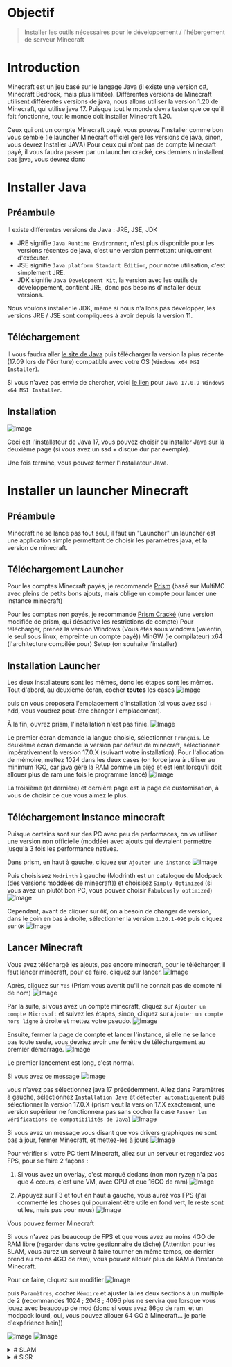 # Objectif
> Installer les outils nécessaires pour le développement / l'hébergement de serveur Minecraft

# Introduction
Minecraft est un jeu basé sur le langage Java (il existe une version c#, Minecraft Bedrock, mais plus limitée).
Différentes versions de Minecraft utilisent différentes versions de java, nous allons utiliser la version 1.20 de Minecraft, qui utilise java 17.
Puisque tout le monde devra tester que ce qu'il fait fonctionne, tout le monde doit installer Minecraft 1.20.

Ceux qui ont un compte Minecraft payé, vous pouvez l'installer comme bon vous semble (le launcher Minecraft officiel gère les versions de java, sinon, vous devrez Installer JAVA) 
Pour ceux qui n'ont pas de compte Minecraft payé, il vous faudra passer par un launcher cracké, ces derniers n'installent pas java, vous devrez donc 

# Installer Java
## Préambule
Il existe différentes versions de Java : JRE, JSE, JDK
- JRE signifie `Java Runtime Environment`, n'est plus disponible pour les versions récentes de java, c'est une version permettant uniquement d'exécuter.
- JSE signifie `Java platform Standart Edition`, pour notre utilisation, c'est simplement JRE.
- JDK signifie `Java Development Kit`, la version avec les outils de développement, contient JRE, donc pas besoins d'installer deux versions.

Nous voulons installer le JDK, même si nous n'allons pas développer, les versions JRE / JSE sont compliquées à avoir depuis la version 11.

## Téléchargement
Il vous faudra aller [le site de Java](https://www.oracle.com/java/technologies/javase/jdk17-archive-downloads.html) puis télécharger la version la plus récente (17.09 lors de l'écriture) compatible avec votre OS (`Windows x64 MSI Installer`).

Si vous n'avez pas envie de chercher, voici [le lien](https://download.oracle.com/java/17/archive/jdk-17.0.9_windows-x64_bin.msi) pour `Java 17.0.9 Windows x64 MSI Installer`.

## Installation
![Image](/Images/Pasted_image_20231031142921.png)

Ceci est l'installateur de Java 17, vous pouvez choisir ou installer Java sur la deuxième page (si vous avez un ssd + disque dur par exemple). 

Une fois terminé, vous pouvez fermer l'installateur Java.

# Installer un launcher Minecraft 
## Préambule
Minecraft ne se lance pas tout seul, il faut un "Launcher" un launcher est une application simple permettant de choisir les paramètres java, et la version de minecraft.

## Téléchargement Launcher
Pour les comptes Minecraft payés, je recommande [Prism](https://prismlauncher.org/download/) (basé sur MultiMC avec pleins de petits bons ajouts, **mais** oblige un compte pour lancer une instance minecraft)

Pour les comptes non payés, je recommande [Prism Cracké](https://github.com/Diegiwg/PrismLauncher-Cracked/releases/tag/7.1) (une version modifiée de prism, qui désactive les restrictions de compte) 
Pour télécharger, prenez la version Windows (Vous êtes sous windows (valentin, le seul sous linux, empreinte un compte payé)) MinGW (le compilateur) x64 (l'architecture compilée pour) Setup (on souhaite l'installer)

## Installation Launcher
Les deux installateurs sont les mêmes, donc les étapes sont les mêmes.
Tout d'abord, au deuxième écran, cocher **toutes** les cases
![Image](/Images/Pasted_image_20231031144938.png)

puis on vous proposera l'emplacement d'installation (si vous avez ssd + hdd, vous voudrez peut-être changer l'emplacement).

À la fin, ouvrez prism, l'installation n'est pas finie.
![Image](/Images/Pasted_image_20231031145110.png)

Le premier écran demande la langue choisie, sélectionner `Français`.
Le deuxième écran demande la version par défaut de minecraft, sélectionnez impérativement la version 17.0.X (suivant votre installation).
Pour l'allocation de mémoire, mettez 1024 dans les deux cases (on force java à utiliser au minimum 1GO, car java gère la RAM comme un pied et est lent lorsqu'il doit allouer plus de ram une fois le programme lancé)
![Image](/Images/Pasted_image_20231031145519.png)

La troisième (et dernière) et dernière page est la page de customisation, à vous de choisir ce que vous aimez le plus.

## Téléchargement Instance minecraft
Puisque certains sont sur des PC avec peu de performaces, on va utiliser une version non officielle (moddée) avec ajouts qui devraient permettre jusqu'à 3 fois les performance natives.

Dans prism, en haut à gauche, cliquez sur `Ajouter une instance`
![Image](/Images/Pasted_image_20231031145913.png)

Puis choisissez `Modrinth` à gauche (Modrinth est un catalogue de Modpack (des versions moddées de minecraft)) et choisisez `Simply Optimized` (si vous avez un plutôt bon PC, vous pouvez choisir `Fabulously optimized`)
![Image](/Images/Pasted_image_20231031150107.png)

Cependant, avant de cliquer sur `OK`, on a besoin de changer de version, dans le coin en bas à droite, sélectionner la version `1.20.1-096` puis cliquez sur `OK`
![Image](/Images/Pasted_image_20231031150204.png)

## Lancer Minecraft
Vous avez téléchargé les ajouts, pas encore minecraft, pour le télécharger, il faut lancer minecraft, pour ce faire, cliquez sur lancer.
![Image](/Images/Pasted_image_20231031150514.png)

Après, cliquez sur `Yes` (Prism vous avertit qu'il ne connait pas de compte ni de nom)
![Image](/Images/Pasted_image_20231031150729.png)

Par la suite, si vous avez un compte minecraft, cliquez sur `Ajouter un compte Microsoft` et suivez les étapes, sinon, cliquez sur `Ajouter un compte hors ligne` à droite et mettez votre pseudo.
![Image](/Images/Pasted_image_20231031150841.png)

Ensuite, fermer la page de compte et lancer l'instance, si elle ne se lance pas toute seule, vous devriez avoir une fenêtre de téléchargement au premier démarrage.
![Image](/Images/Pasted_image_20231031151023.png)

Le premier lancement est long, c'est normal.

Si vous avez ce message 
![Image](/Images/Pasted_image_20231031154108.png)

vous n'avez pas sélectionnez java 17 précédemment. Allez dans Paramètres à gauche, sélectionnez `Installation Java` et `détecter automatiquement` puis sélectionner la version 17.0.X (prism veut la version 17.X exactement, une version supérieur ne fonctionnera pas sans cocher la case `Passer les vérifications de compatibilités de Java`)
![Image](/Images/Pasted_image_20231031154327.png)


Si vous avez un message vous disant que vos drivers graphiques ne sont pas à jour, fermer Minecraft, et mettez-les à jours
![Image](/Images/Pasted_image_20231031151445.png)

Pour vérifier si votre PC tient Minecraft, allez sur un serveur et regardez vos FPS, pour se faire 2 façons : 
1. Si vous avez un overlay, c'est marqué dedans (non mon ryzen n'a pas que 4 cœurs, c'est une VM, avec GPU et que 16GO de ram)
	![Image](/Images/Pasted_image_20231031152230.png)
	
1. Appuyez sur F3 et tout en haut à gauche, vous aurez vos FPS (j'ai commenté les choses qui pourraient être utile en fond vert, le reste sont utiles, mais pas pour nous)
	![Image](/Images/Pasted_image_20231031153156.png)
	
Vous pouvez fermer Minecraft

Si vous n'avez pas beaucoup de FPS et que vous avez au moins 4GO de RAM libre (regarder dans votre gestionnaire de tâche) (Attention pour les SLAM, vous aurez un serveur à faire tourner en même temps, ce dernier prend au moins 4GO de ram), vous pouvez allouer plus de RAM à l'instance Minecraft.

Pour ce faire, cliquez sur modifier
![Image](/Images/Pasted_image_20231031154646.png)

puis `Paramètres`, cocher `Mémoire` et ajuster là les deux sections à un multiple de 2 (recommandés 1024 ; 2048 ; 4096 plus ne servira que lorsque vous jouez avec beaucoup de mod (donc si vous avez 86go de ram, et un modpack lourd, oui, vous pouvez allouer 64 GO à Minecraft… je parle d'expérience hein))

![Image](/Images/Pasted_image_20231031155057.png)
![Image](/Images/Pasted_image_20231031155023.png)


<details>
<summary>
# SLAM
</summary>

Cette section est dédié aux outils que les SLAM vont devoir installer

## Maven
Java est un langage compilé (bon… ce n'est pas réellement le cas, mais pour notre utilisation, on va dire que si) Le compilateur que l'on va utiliser est Maven, il permet d'utiliser des librairies d'internet et est simple à comprendre et utiliser.

### Téléchargement
Vous devez tout d'abord télécharger une archive avec les exécutables maven, allez sur [la page de téléchargement](https://maven.apache.org/download.cgi) et dans le tableau, cliquez le lien à l'intersection `Link` et `Binary zip archive`.

### Installation
Ouvrez ensuite le .zip et clissez le dossier `apache-maven-3.9.X` où vous voulez (ssd / hdd, choisissez), j'ai choisi `C:\Program Files\` (Attention les droits administrateurs sont nécessaires pour écrire dans `C:\Program Files\`)
![Image](/Images/Pasted_image_20231031160649.png)


Une fois fait, ouvrez le dossier copié et allez dans le sous dossier `bin` et copier le chemin (dans la barre d’adresse)
![Image](/Images/Pasted_image_20231031160952.png)

ensuite, ouvrez le menu windows et tapez `env` ça devrait vous proposez `Modifier les variables d'environnement système`!
[Image](/Images/Pasted_image_20231031161140.png)

ensuite, sélectionnez `Variables d'environnement...` en bas
![Image](/Images/Pasted_image_20231031161251.png)

après, dans la section `Variables système` trouvez la variable `Path` et cliquez sur modifier (toujours dans la section `variables systèmes`)
![Image](/Images/Pasted_image_20231031161419.png)

ensuite, cliquez sur nouveau et coller votre chemin précédemment copié
![Image](/Images/Pasted_image_20231031161518.png)

puis cliquez sur `OK` sur toutes les fenêtres ouvertes.
Pour vérifier si maven est installé, ouvrez une console (`win` + r, tapez `cmd` et OK) et tapez `mvn` Vous devriez avoir une erreur de compilation comme celle-là : 
![Image](/Images/Pasted_image_20231031161739.png)

## IntelliJ IDEA
Notre IDE java va être IntelliJ IDEA, car il a beaucoup de fonctionnalité très utile.
### Téléchargement
Il existe deux versions d'IDEA : Ultimate et Community, l'un est pour les entreprises / professionnels et l'autres est pour Monsieur tout le monde.
- Ultimate coûte 599/utilisateur/an.
- Community est gratuit.
Puisqu'on n'a pas envie de perdre un rein pour apprendre, on va utiliser la version community qui est disponible [ici](https://download.jetbrains.com/idea/ideaIC-2023.2.4.exe)

### Installation
exécuter, droit d'admin, `next`, (emplacement du programme, ssd + hdd voudront peut-être changer l'emplacement) `next`, **cochez TOUT** `next`, `install`, lancez Intellij IDEA, acceptez les CGU, n'envoyez pas vos données d'utilisations et allez dans l'onglet `Plugins`, cherchez `minecraft` et cliquez sur `Install` (ça vous demandera d'accepter encore des CGU)
![Image](/Images/Pasted_image_20231031163001.png)

une fois l'installation finie, le bouton deviendra `Restart IDE`, faites et TADA, vous avez installé IntelliJ IDEA

## Serveur Minecraft
Pour modifier un serveur Minecraft, il faut un dit serveur, je vous en ai fait un tout prêt disponible [ici](https://www.mediafire.com/file/ny9bvhmjzae2uxa/Serveur_DEV_SIO.zip/file)
Il n'y a pas "d'installation" à proprement parler pour vous, j'ai tout fait, vous avez juste qu'à l'extraire où vous voulez.
![Image](/Images/Pasted_image_20231031163534.png)

Pour lancer le serveur, lancez `Démarreur.bat` (vous pouvez regarder ce qu'il y a dedans si vous avez des doutes), ça prendra du temps lors du premier démarrage (téléchargement des librairies minecraft), ça devrait vous ouvrir une fenêtre avec les infos serveur, vous saurez que votre serveur a fini de se lancer, lorsque vous verrez `Done (<temps>)! For help, type "help"` dans les logs
![Image](/Images/Pasted_image_20231031164217.png)

Pour rejoindre ce serveur, dans minecraft, allez dans `Multiplayer`, `Add Server` dans `Server Address` mettez `localhost`, cliquez sur `Done`
![Image](/Images/Pasted_image_20231031164357.png)

Ensuite, cliquez soit sur `Join Server`, la tête de flèche, la touche entrée ou double-cliquez dessus.
Vous devriez apparaître dans l'eau, la génération a fait que
![Image](/Images/Pasted_image_20231031165853.png)

Pour vous mettre les droits d'administrateur, dans la console tapez `op <votre pseudo> `
</details>

<details>
<summary>
# SISR
</summary>
La mauvaise fin, vous allez devoir tout installer comme TP.
</details>

